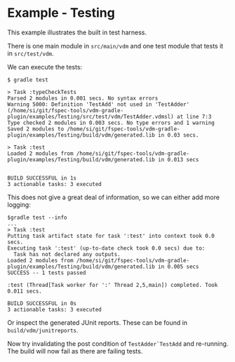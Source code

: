 # Example - Testing

This example illustrates the built in test harness.

There is one main module in `src/main/vdm` and one test module that tests it in `src/test/vdm`.

We can execute the tests:

```
$ gradle test

> Task :typeCheckTests
Parsed 2 modules in 0.001 secs. No syntax errors
Warning 5000: Definition 'TestAdd' not used in 'TestAdder' (/home/si/git/fspec-tools/vdm-gradle-plugin/examples/Testing/src/test/vdm/TestAdder.vdmsl) at line 7:3
Type checked 2 modules in 0.003 secs. No type errors and 1 warning
Saved 2 modules to /home/si/git/fspec-tools/vdm-gradle-plugin/examples/Testing/build/vdm/generated.lib in 0.03 secs. 

> Task :test
Loaded 2 modules from /home/si/git/fspec-tools/vdm-gradle-plugin/examples/Testing/build/vdm/generated.lib in 0.013 secs


BUILD SUCCESSFUL in 1s
3 actionable tasks: 3 executed
``` 

This does not give a great deal of information, so we can either add more logging:

```
$gradle test --info
...
> Task :test
Putting task artifact state for task ':test' into context took 0.0 secs.
Executing task ':test' (up-to-date check took 0.0 secs) due to:
  Task has not declared any outputs.
Loaded 2 modules from /home/si/git/fspec-tools/vdm-gradle-plugin/examples/Testing/build/vdm/generated.lib in 0.005 secs
SUCCESS -- 1 tests passed

:test (Thread[Task worker for ':' Thread 2,5,main]) completed. Took 0.011 secs.

BUILD SUCCESSFUL in 0s
3 actionable tasks: 3 executed
```

Or inspect the generated JUnit reports. These can be found in `build/vdm/junitreports`.

Now try invalidating the post condition of ``TestAdder`TestAdd`` and re-running. The build will now fail as there are failing tests.